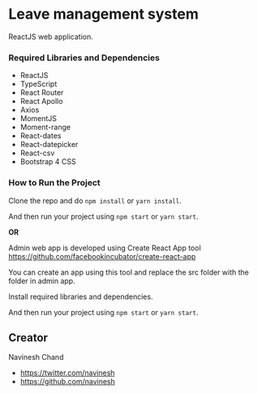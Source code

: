 # Leave management system

ReactJS web application.

### Required Libraries and Dependencies

* ReactJS
* TypeScript
* React Router
* React Apollo
* Axios
* MomentJS
* Moment-range
* React-dates
* React-datepicker
* React-csv
* Bootstrap 4 CSS

### How to Run the Project

Clone the repo and do ```npm install``` or ```yarn install```.

And then run your project using ```npm start``` or ```yarn start```.

**OR**

Admin web app is developed using Create React App tool https://github.com/facebookincubator/create-react-app

You can create an app using this tool and replace the src folder with the folder in admin app.

Install required libraries and dependencies.

And then run your project using ```npm start``` or ```yarn start```.

## Creator

Navinesh Chand
* https://twitter.com/navinesh
* https://github.com/navinesh
